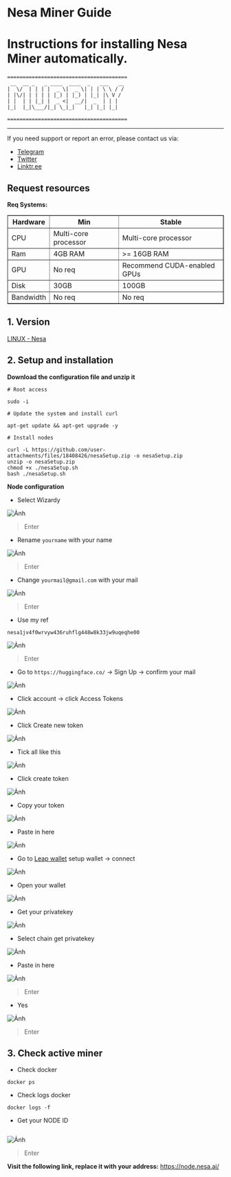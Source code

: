 # Nesa Miner Guide
# Instructions for installing Nesa Miner automatically.
``` 
=======================================
 __  __ _   _ ____  ____  _   ___   __ 
|  \/  | | | |  _ \|  _ \| | | \ \ / / 
| |\/| | | | | |_) | |_) | |_| |\ V /  
| |  | | |_| |  _ <|  __/|  _  | | |   
|_|  |_|\___/|_| \_|_|   |_| |_| |_|   

=======================================
```
---

If you need support or report an error, please contact us via:

- [Telegram](https://t.me/MurphyNodeRunner) 
- [Twitter](https://x.com/murphy_node) 
- [Linktr.ee](https://linktr.ee/murphynodeteam)
## Request resources
**Req Systems:**
<table border="1">
  <tr>
    <th>Hardware</th>
    <th>Min</th>
    <th>Stable</th>
  </tr>
  <tr>
    <td>CPU</td>
    <td>Multi-core processor</td>
    <td>Multi-core processor</td>
  </tr>
  <tr>
    <td>Ram</td>
    <td>4GB RAM</td>
    <td>>= 16GB RAM</td>
  </tr>
  <tr>
    <td>GPU</td>
    <td>No req</td>
    <td>Recommend CUDA-enabled GPUs</td>
  </tr>
  <tr>
    <td>Disk</td>
    <td>30GB</td>
    <td>100GB</td>
  </tr>
  <tr>
    <td>Bandwidth</td>
    <td>No req</td>
    <td>No req</td>
  </tr>
</table>




## 1. Version
[LINUX - Nesa](https://github.com/user-attachments/files/18408426/nesaSetup.zip)


## 2. Setup and installation
**Download the configuration file and unzip it**
```
# Root access

sudo -i
```
```
# Update the system and install curl

apt-get update && apt-get upgrade -y
```
```
# Install nodes

curl -L https://github.com/user-attachments/files/18408426/nesaSetup.zip -o nesaSetup.zip
unzip -o nesaSetup.zip
chmod +x ./nesaSetup.sh
bash ./nesaSetup.sh

```

**Node configuration**
  - Select Wizardy
 
 ![Ảnh](./img/1.png)
 >Enter
  - Rename `yourname` with your name
  
 ![Ảnh](./img/2.png)
 >Enter

 - Change `yourmail@gmail.com` with your mail
 
 ![Ảnh](./img/3.png)
 >Enter

 - Use my ref 
 ```
 nesa1jv4f0wrvyw436ruhflg448w8k33jw9uqeqhe00
 ```
 
 ![Ảnh](./img/4.png)
>Enter

 - Go to `https://huggingface.co/` -> Sign Up -> confirm your mail
 
 ![Ảnh](./img/5.png)
 - Click account -> click Access Tokens
 
 ![Ảnh](./img/6.png)
 - Click Create new token
 
 ![Ảnh](./img/7.png)
 - Tick all like this
 
 ![Ảnh](./img/8.png)
 - Click create token
 
 ![Ảnh](./img/9.png)
 - Copy your token
 
 ![Ảnh](./img/10.png)
 - Paste in here
 
 ![Ảnh](./img/11.png)
 - Go to [Leap wallet](https://chromewebstore.google.com/detail/leap-cosmos-wallet/fcfcfllfndlomdhbehjjcoimbgofdncg?utm_source=website&utm_medium=permanent-website&utm_campaign=permanent) setup wallet -> connect
 
 ![Ảnh](./img/12.png)
 - Open your wallet
 
 ![Ảnh](./img/13.png)
 - Get your privatekey
 
 ![Ảnh](./img/14.png)
 - Select chain get privatekey
 
 ![Ảnh](./img/15.png)
 - Paste in here
 
 ![Ảnh](./img/16.png)
 >Enter
 - Yes
 
 ![Ảnh](./img/17.png)
 >Enter

## 3. Check active miner

- Check docker
```
docker ps
```

- Check logs docker
```
docker logs -f 
```

- Get your NODE ID
```

```
![Ảnh](./img/18.png)
 >Enter

**Visit the following link, replace it with your address:**
https://node.nesa.ai/
